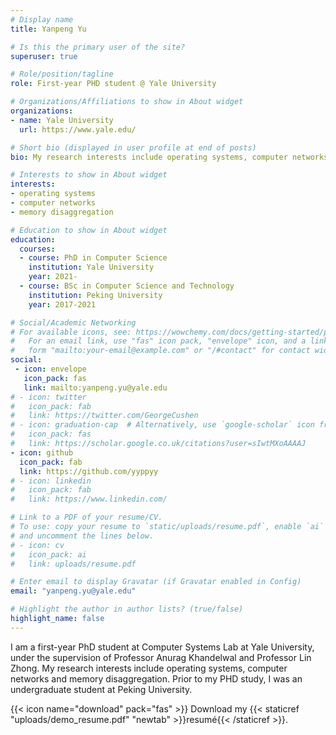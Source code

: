 ```yaml
---
# Display name
title: Yanpeng Yu

# Is this the primary user of the site?
superuser: true

# Role/position/tagline
role: First-year PHD student @ Yale University

# Organizations/Affiliations to show in About widget
organizations:
- name: Yale University
  url: https://www.yale.edu/

# Short bio (displayed in user profile at end of posts)
bio: My research interests include operating systems, computer networks and memory disaggregation.

# Interests to show in About widget
interests:
- operating systems
- computer networks
- memory disaggregation

# Education to show in About widget
education:
  courses:
  - course: PhD in Computer Science
    institution: Yale University
    year: 2021-
  - course: BSc in Computer Science and Technology
    institution: Peking University
    year: 2017-2021

# Social/Academic Networking
# For available icons, see: https://wowchemy.com/docs/getting-started/page-builder/#icons
#   For an email link, use "fas" icon pack, "envelope" icon, and a link in the
#   form "mailto:your-email@example.com" or "/#contact" for contact widget.
social:
 - icon: envelope
   icon_pack: fas
   link: mailto:yanpeng.yu@yale.edu
# - icon: twitter
#   icon_pack: fab
#   link: https://twitter.com/GeorgeCushen
# - icon: graduation-cap  # Alternatively, use `google-scholar` icon from `ai` icon pack
#   icon_pack: fas
#   link: https://scholar.google.co.uk/citations?user=sIwtMXoAAAAJ
- icon: github
  icon_pack: fab
  link: https://github.com/yyppyy
# - icon: linkedin
#   icon_pack: fab
#   link: https://www.linkedin.com/

# Link to a PDF of your resume/CV.
# To use: copy your resume to `static/uploads/resume.pdf`, enable `ai` icons in `params.toml`, 
# and uncomment the lines below.
# - icon: cv
#   icon_pack: ai
#   link: uploads/resume.pdf

# Enter email to display Gravatar (if Gravatar enabled in Config)
email: "yanpeng.yu@yale.edu"

# Highlight the author in author lists? (true/false)
highlight_name: false
---
```

I am a first-year PhD student at Computer Systems Lab at Yale University, under the supervision of Professor Anurag Khandelwal and Professor Lin Zhong. My research interests include operating systems, computer networks and memory disaggregation. Prior to my PHD study, I was an undergraduate student at Peking University.

{{< icon name="download" pack="fas" >}} Download my {{< staticref "uploads/demo_resume.pdf" "newtab" >}}resumé{{< /staticref >}}.

